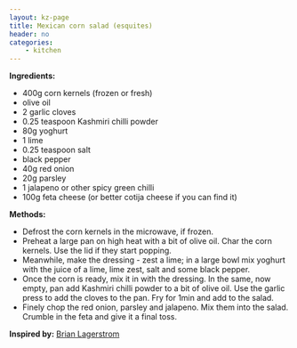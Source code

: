 ```yaml
---
layout: kz-page
title: Mexican corn salad (esquites)
header: no
categories:
    - kitchen
---
```


**Ingredients:**

* 400g corn kernels (frozen or fresh)
* olive oil
* 2 garlic cloves
* 0.25 teaspoon Kashmiri chilli powder
<nbsp></nbsp>
* 80g yoghurt
* 1 lime
* 0.25 teaspoon salt
* black pepper
<nbsp></nbsp>
* 40g red onion
* 20g parsley
* 1 jalapeno or other spicy green chilli
* 100g feta cheese (or better cotija cheese if you can find it)


**Methods:**

* Defrost the corn kernels in the microwave, if frozen.
* Preheat a large pan on high heat with a bit of olive oil. Char the corn kernels. Use the lid if they start popping.
* Meanwhile, make the dressing - zest a lime; in a large bowl mix yoghurt with the juice of a lime, lime zest, salt and some black pepper.
* Once the corn is ready, mix it in with the dressing. In the same, now empty, pan add Kashmiri chilli powder to a bit of olive oil. Use the garlic press to add the cloves to the pan. Fry for 1min and add to the salad.
* Finely chop the red onion, parsley and jalapeno. Mix them into the salad. Crumble in the feta and give it a final toss.

**Inspired by:** [Brian Lagerstrom](https://youtu.be/yNIr-Q4wcL4?t=558)
